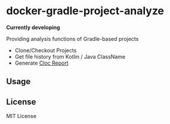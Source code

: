# docker-gradle-project-analyze

**Currently developing**

Providing analysis functions of Gradle-based projects

* Clone/Checkout Projects
* Get file history from Kotlin / Java ClassName
* Generate [Cloc Report](https://github.com/AlDanial/cloc)

## Usage

## License
MIT License